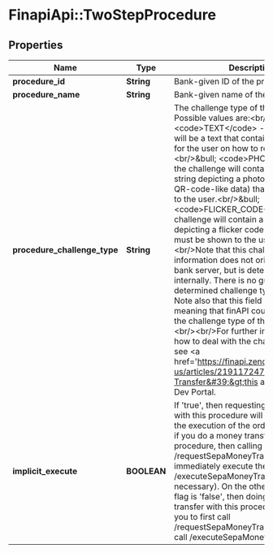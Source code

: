 # FinapiApi::TwoStepProcedure

## Properties
Name | Type | Description | Notes
------------ | ------------- | ------------- | -------------
**procedure_id** | **String** | Bank-given ID of the procedure | 
**procedure_name** | **String** | Bank-given name of the procedure | 
**procedure_challenge_type** | **String** | The challenge type of the procedure. Possible values are:&lt;br/&gt;&lt;br/&gt;&amp;bull; &lt;code&gt;TEXT&lt;/code&gt; - the challenge will be a text that contains instructions for the user on how to retrieve the TAN.&lt;br/&gt;&amp;bull; &lt;code&gt;PHOTO&lt;/code&gt; - the challenge will contain a BASE-64 string depicting a photo (or any kind of QR-code-like data) that must be shown to the user.&lt;br/&gt;&amp;bull; &lt;code&gt;FLICKER_CODE&lt;/code&gt; - the challenge will contain a BASE-64 string depicting a flicker code animation that must be shown to the user.&lt;br/&gt;&lt;br/&gt;Note that this challenge type information does not originate from the bank server, but is determined by finAPI internally. There is no guarantee that the determined challenge type is correct. Note also that this field may not be set, meaning that finAPI could not determine the challenge type of the procedure.&lt;br/&gt;&lt;br/&gt;For further information on how to deal with the challenges, please see &lt;a href&#x3D;&#39;https://finapi.zendesk.com/hc/en-us/articles/219117247-SEPA-Money-Transfer&#39;&gt;this article&lt;/a&gt; on our Dev Portal. | [optional] 
**implicit_execute** | **BOOLEAN** | If &#39;true&#39;, then requesting a SEPA order with this procedure will implicitly trigger the execution of the order. For example, if you do a money transfer with this procedure, then calling the /requestSepaMoneyTransfer service will immediately execute the order (a call to /executeSepaMoneyTransfer will not be necessary). On the other hand, if this flag is &#39;false&#39;, then doing a money transfer with this procedure will require you to first call /requestSepaMoneyTransfer, and then call /executeSepaMoneyTransfer. | 


